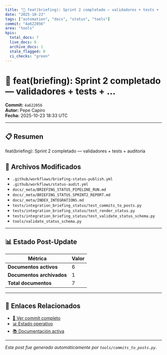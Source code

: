 ```yaml
---
title: "🔧 feat(briefing): Sprint 2 completado — validadores + tests + ..."
date: "2025-10-23"
tags: ["automation", "docs", "status", "tools"]
commit: "4a622056"
area: "tools"
kpis:
  total_docs: 7
  live_docs: 6
  archive_docs: 1
  stale_flagged: 0
  ci_checks: "green"
---
```


# 🔧 feat(briefing): Sprint 2 completado — validadores + tests + ...

**Commit:** `4a622056`  
**Autor:** Pepe Capiro  
**Fecha:** 2025-10-23 18:33 UTC

---

## 📋 Resumen

feat(briefing): Sprint 2 completado — validadores + tests + auditoría

## 📂 Archivos Modificados

- `.github/workflows/briefing-status-publish.yml`
- `.github/workflows/status-audit.yml`
- `docs/_meta/BRIEFING_STATUS_PIPELINE_RUN.md`
- `docs/_meta/BRIEFING_STATUS_SPRINT2_REPORT.md`
- `docs/_meta/INDEX_INTEGRATIONS.md`
- `tests/integration_briefing_status/test_commits_to_posts.py`
- `tests/integration_briefing_status/test_render_status.py`
- `tests/integration_briefing_status/test_validate_status_schema.py`
- `tools/validate_status_schema.py`

---

## 📊 Estado Post-Update

| Métrica | Valor |
|---------|-------|
| **Documentos activos** | 6 |
| **Documentos archivados** | 1 |
| **Total documentos** | 7 |

---

## 🔗 Enlaces Relacionados

- [📁 Ver commit completo](https://github.com/ppkapiro/runart-foundry/commit/4a622056267a196df2ff7a9c4ef27e491dc848dc)
- [📊 Estado operativo](/status/)
- [📚 Documentación activa](/docs/live/)

---

_Este post fue generado automáticamente por `tools/commits_to_posts.py`._
